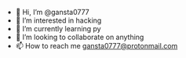 - 👋 Hi, I’m @gansta0777
- 👀 I’m interested in hacking 
- 🌱 I’m currently learning py
- 💞️ I’m looking to collaborate on anything 
- 📫 How to reach me gansta0777@protonmail.com

<!---
gansta0777/gansta0777 is a ✨ special ✨ repository because its `README.md` (this file) appears on your GitHub profile.
You can click the Preview link to take a look at your changes.
--->
